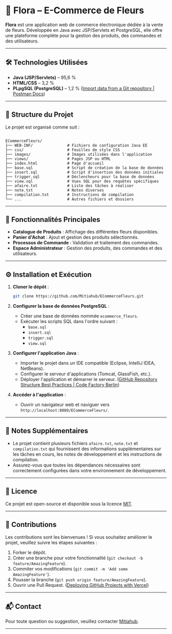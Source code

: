 

# 🌸 Flora – E-Commerce de Fleurs

**Flora** est une application web de commerce électronique dédiée à la vente de fleurs. Développée en Java avec JSP/Servlets et PostgreSQL, elle offre une plateforme complète pour la gestion des produits, des commandes et des utilisateurs.

---

## 🛠️ Technologies Utilisées

- **Java (JSP/Servlets)** – 95,6 %
- **HTML/CSS** – 3,2 %
- **PLpgSQL (PostgreSQL)** – 1,2 % ([Import data from a Git repository | Postman Docs](https://learning.postman.com/docs/getting-started/importing-and-exporting/importing-from-git/?utm_source=chatgpt.com))

---

## 📁 Structure du Projet

Le projet est organisé comme suit :

```

ECommerceFleurs/
├── WEB-INF/               # Fichiers de configuration Java EE
├── css/                   # Feuilles de style CSS
├── images/                # Images utilisées dans l'application
├── views/                 # Pages JSP ou HTML
├── index.html             # Page d'accueil
├── base.sql               # Script de création de la base de données
├── insert.sql             # Script d'insertion des données initiales
├── trigger.sql            # Déclencheurs pour la base de données
├── view.sql               # Vues SQL pour des requêtes spécifiques
├── afaire.txt             # Liste des tâches à réaliser
├── note.txt               # Notes diverses
├── compilation.txt        # Instructions de compilation
└── ...                    # Autres fichiers et dossiers
```


---

## 🚀 Fonctionnalités Principales

- **Catalogue de Produits** : Affichage des différentes fleurs disponibles.
- **Panier d'Achat** : Ajout et gestion des produits sélectionnés.
- **Processus de Commande** : Validation et traitement des commandes.
- **Espace Administrateur** : Gestion des produits, des commandes et des utilisateurs.

---

## ⚙️ Installation et Exécution

1. **Cloner le dépôt** :

   ```bash
   git clone https://github.com/Mitiahub/ECommerceFleurs.git
   ```


2. **Configurer la base de données PostgreSQL** :

   - Créer une base de données nommée `ecommerce_fleurs`.
   - Exécuter les scripts SQL dans l'ordre suivant :
     - `base.sql`
     - `insert.sql`
     - `trigger.sql`
     - `view.sql`

3. **Configurer l'application Java** :

   - Importer le projet dans un IDE compatible (Eclipse, IntelliJ IDEA, NetBeans).
   - Configurer le serveur d'applications (Tomcat, GlassFish, etc.).
   - Déployer l'application et démarrer le serveur. ([GitHub Repository Structure Best Practices | Code Factory Berlin](https://medium.com/code-factory-berlin/github-repository-structure-best-practices-248e6effc405?utm_source=chatgpt.com))

4. **Accéder à l'application** :

   - Ouvrir un navigateur web et naviguer vers `http://localhost:8080/ECommerceFleurs/`.

---

## 📌 Notes Supplémentaires

- Le projet contient plusieurs fichiers `afaire.txt`, `note.txt` et `compilation.txt` qui fournissent des informations supplémentaires sur les tâches en cours, les notes de développement et les instructions de compilation.
- Assurez-vous que toutes les dépendances nécessaires sont correctement configurées dans votre environnement de développement.

---

## 📄 Licence

Ce projet est open-source et disponible sous la licence [MIT](LICENSE).

---

## 🤝 Contributions

Les contributions sont les bienvenues ! Si vous souhaitez améliorer le projet, veuillez suivre les étapes suivantes :

1. Forker le dépôt.
2. Créer une branche pour votre fonctionnalité (`git checkout -b feature/AmazingFeature`).
3. Commiter vos modifications (`git commit -m 'Add some AmazingFeature'`).
4. Pousser la branche (`git push origin feature/AmazingFeature`).
5. Ouvrir une Pull Request. ([Deploying GitHub Projects with Vercel](https://vercel.com/docs/git/vercel-for-github?utm_source=chatgpt.com))

---

## 📬 Contact

Pour toute question ou suggestion, veuillez contacter [Mitiahub](https://github.com/Mitiahub).

---
